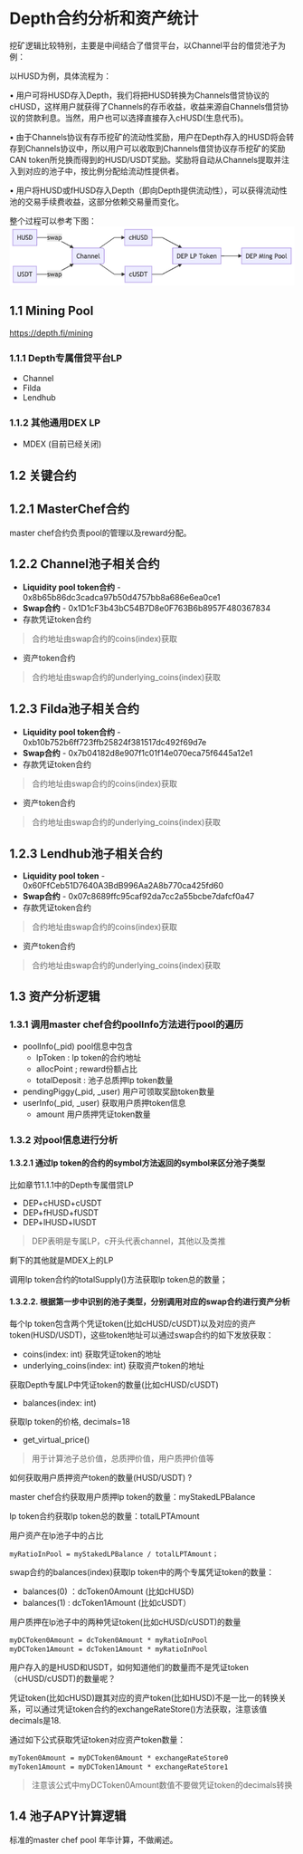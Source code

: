 # Depth合约分析和资产统计

挖矿逻辑比较特别，主要是中间结合了借贷平台，以Channel平台的借贷池子为例：

以HUSD为例，具体流程为：

• 用户可将HUSD存入Depth，我们将把HUSD转换为Channels借贷协议的cHUSD，这样用户就获得了Channels的存币收益，收益来源自Channels借贷协议的贷款利息。当然，用户也可以选择直接存入cHUSD(生息代币)。

• 由于Channels协议有存币挖矿的流动性奖励，用户在Depth存入的HUSD将会转存到Channels协议中，所以用户可以收取到Channels借贷协议存币挖矿的奖励CAN token所兑换而得到的HUSD/USDT奖励。奖励将自动从Channels提取并注入到对应的池子中，按比例分配给流动性提供者。

• 用户将HUSD或fHUSD存入Depth（即向Depth提供流动性），可以获得流动性池的交易手续费收益，这部分依赖交易量而变化。

整个过程可以参考下图：
![depth.png](https://github.com/PercivalZhang/fabric-doc/blob/master/resource/depth.png)

## 1.1 Mining Pool

https://depth.fi/mining



### 1.1.1 Depth专属借贷平台LP
- Channel
- Filda
- Lendhub

### 1.1.2 其他通用DEX LP

- MDEX (目前已经关闭)

## 1.2 关键合约

## 1.2.1 MasterChef合约

master chef合约负责pool的管理以及reward分配。

## 1.2.2 Channel池子相关合约

- **Liquidity pool token合约** - 0x8b65b86dc3cadca97b50d4757bb8a686e6ea0ce1
- **Swap合约** - 0x1D1cF3b43bC54B7D8e0F763B6b8957F480367834
- 存款凭证token合约
> 合约地址由swap合约的coins(index)获取
- 资产token合约
> 合约地址由swap合约的underlying_coins(index)获取
## 1.2.3 Filda池子相关合约

- **Liquidity pool token合约** - 0xb10b752b6ff723ffb25824f381517dc492f69d7e
- **Swap合约** - 0x7b04182d8e907f1c01f14e070eca75f6445a12e1
- 存款凭证token合约
> 合约地址由swap合约的coins(index)获取
- 资产token合约
> 合约地址由swap合约的underlying_coins(index)获取

## 1.2.3 Lendhub池子相关合约

- **Liquidity pool token** - 0x60FfCeb51D7640A3BdB996Aa2A8b770ca425fd60
- **Swap合约** - 0x07c8689ffc95caf92da7cc2a55bcbe7dafcf0a47
- 存款凭证token合约
> 合约地址由swap合约的coins(index)获取
- 资产token合约
> 合约地址由swap合约的underlying_coins(index)获取


## 1.3 资产分析逻辑

### 1.3.1 调用master chef合约poolInfo方法进行pool的遍历

- poolInfo(_pid) pool信息中包含
  * lpToken : lp token的合约地址
  * allocPoint ; reward份额占比
  * totalDeposit : 池子总质押lp token数量
- pendingPiggy(_pid, _user) 用户可领取奖励token数量
- userInfo(_pid, _user) 获取用户质押token信息
  * amount 用户质押凭证token数量

### 1.3.2 对pool信息进行分析

#### 1.3.2.1 通过lp token的合约的symbol方法返回的symbol来区分池子类型
比如章节1.1.1中的Depth专属借贷LP
- DEP+cHUSD+cUSDT
- DEP+fHUSD+fUSDT
- DEP+lHUSD+lUSDT
> DEP表明是专属LP，c开头代表channel，其他以及类推

剩下的其他就是MDEX上的LP

调用lp token合约的totalSupply()方法获取lp token总的数量；

#### 1.3.2.2. 根据第一步中识别的池子类型，分别调用对应的swap合约进行资产分析

每个lp token包含两个凭证token(比如cHUSD/cUSDT)以及对应的资产token(HUSD/USDT)，这些token地址可以通过swap合约的如下发放获取：

- coins(index: int) 获取凭证token的地址
- underlying_coins(index: int) 获取资产token的地址

获取Depth专属LP中凭证token的数量(比如cHUSD/cUSDT)
- balances(index: int)

获取lp token的价格, decimals=18
- get_virtual_price()
> 用于计算池子总价值，总质押价值，用户质押价值等

如何获取用户质押资产token的数量(HUSD/USDT) ?

master chef合约获取用户质押lp token的数量：myStakedLPBalance

lp token合约获取lp token总的数量：totalLPTAmount

用户资产在lp池子中的占比
```
myRatioInPool = myStakedLPBalance / totalLPTAmount；
```

swap合约的balances(index)获取lp token中的两个专属凭证token的数量：
- balances(0) ：dcToken0Amount (比如cHUSD)
- balances(1) : dcToken1Amount (比如cUSDT）

用户质押在lp池子中的两种凭证token(比如cHUSD/cUSDT)的数量
```
myDCToken0Amount = dcToken0Amount * myRatioInPool
myDCToken1Amount = dcToken1Amount * myRatioInPool
```

用户存入的是HUSD和USDT，如何知道他们的数量而不是凭证token（cHUSD/cUSDT)的数量呢？

凭证token(比如cHUSD)跟其对应的资产token(比如HUSD)不是一比一的转换关系，可以通过凭证token合约的exchangeRateStore()方法获取，注意该值decimals是18.

通过如下公式获取凭证token对应资产token数量：
```
myToken0Amount = myDCToken0Amount * exchangeRateStore0
myToken1Amount = myDCToken1Amount * exchangeRateStore1
```
> 注意该公式中myDCToken0Amount数值不要做凭证token的decimals转换

## 1.4 池子APY计算逻辑

标准的master chef pool 年华计算，不做阐述。
